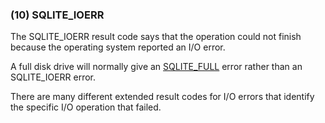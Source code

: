 ### (10\) SQLITE\_IOERR



 The SQLITE\_IOERR result code says that the operation could not finish
 because the operating system reported an I/O error.
 
 A full disk drive will normally give an [SQLITE\_FULL](rescode.html#full) error rather than
 an SQLITE\_IOERR error.
 
 There are many different extended result codes for I/O errors that
 identify the specific I/O operation that failed.




